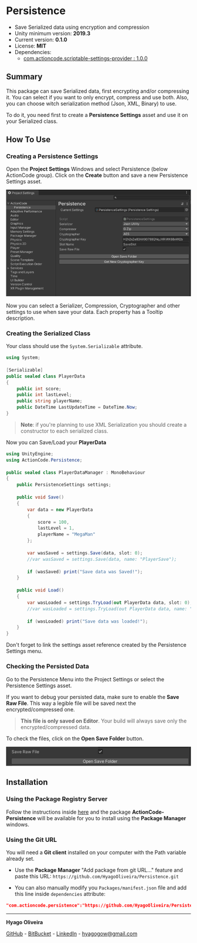 # Persistence

* Save Serialized data using encryption and compression
* Unity minimum version: **2019.3**
* Current version: **0.1.0**
* License: **MIT**
* Dependencies:
	- [com.actioncode.scriptable-settings-provider : 1.0.0](https://github.com/HyagoOliveira/ScriptableSettingsProvider/tree/1.0.0)

## Summary

This package can save Serialized data, first encrypting and/or compressing it. You can select if you want to only encrypt, compress and use both.
Also, you can choose witch serialization method (Json, XML, Binary) to use.

To do it, you need first to create a **Persistence Settings** asset and use it on your Serialized class.

## How To Use

### Creating a Persistence Settings

Open the **Project Settings** Windows and select Persistence (below ActionCode group).
Click on the **Create** button and save a new Persistence Settings asset.

![The Persistence Settings Menu](/Docs~/PersistenceSettingsMenu.png "The Persistence Settings Menu")

Now you can select a Serializer, Compression, Cryptographer and other settings to use when save your data. Each property has a Tooltip description.

### Creating the Serialized Class

Your class should use the `System.Serializable` attribute.

```csharp
using System;

[Serializable]
public sealed class PlayerData
{
    public int score;
    public int lastLevel;
    public string playerName;
    public DateTime LastUpdateTime = DateTime.Now;
}
```

>**Note**: if you're planning to use XML Serialization you should create a constructor to each serialized class.

Now you can Save/Load your **PlayerData**

```csharp
using UnityEngine;
using ActionCode.Persistence;

public sealed class PlayerDataManager : MonoBehaviour
{
    public PersistenceSettings settings;

    public void Save()
    {
        var data = new PlayerData
        {
            score = 100,
            lastLevel = 1,
            playerName = "MegaMan"
        };

        var wasSaved = settings.Save(data, slot: 0);
        //var wasSaved = settings.Save(data, name: "PlayerSave");

        if (wasSaved) print("Save data was Saved!");
    }

    public void Load()
    {
        var wasLoaded = settings.TryLoad(out PlayerData data, slot: 0);
        //var wasLoaded = settings.TryLoad(out PlayerData data, name: "PlayerSave");

        if (wasLoaded) print("Save data was loaded!");
    }
}
```

Don't forget to link the settings asset reference created by the Persistence Settings menu.

### Checking the Persisted Data

Go to the Persistence Menu into the Project Settings or select the Persistence Settings asset.

If you want to debug your persisted data, make sure to enable the **Save Raw File**. 
This way a legible file will be saved next the encrypted/compressed one.

>**This file is only saved on Editor**. Your build will always save only the encrypted/compressed data. 

To check the files, click on the **Open Save Folder** button.

![The SaveRawFile](/Docs~/SaveRawFile-OpenSaveFolder.png "The Save Raw File option")

## Installation

### Using the Package Registry Server

Follow the instructions inside [here](https://cutt.ly/ukvj1c8) and the package **ActionCode-Persistence** 
will be available for you to install using the **Package Manager** windows.

### Using the Git URL

You will need a **Git client** installed on your computer with the Path variable already set. 

- Use the **Package Manager** "Add package from git URL..." feature and paste this URL: `https://github.com/HyagoOliveira/Persistence.git`

- You can also manually modify you `Packages/manifest.json` file and add this line inside `dependencies` attribute: 

```json
"com.actioncode.persistence":"https://github.com/HyagoOliveira/Persistence.git"
```

---

**Hyago Oliveira**

[GitHub](https://github.com/HyagoOliveira) -
[BitBucket](https://bitbucket.org/HyagoGow/) -
[LinkedIn](https://www.linkedin.com/in/hyago-oliveira/) -
<hyagogow@gmail.com>